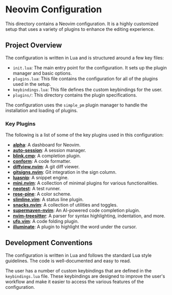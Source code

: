 # Neovim Configuration

This directory contains a Neovim configuration. It is a highly customized setup that uses a variety of plugins to enhance the editing experience.

## Project Overview

The configuration is written in Lua and is structured around a few key files:

*   `init.lua`: The main entry point for the configuration. It sets up the plugin manager and basic options.
*   `plugins.lua`: This file contains the configuration for all of the plugins used in the setup.
*   `keybindings.lua`: This file defines the custom keybindings for the user.
*   `plugins/`: This directory contains the plugin specifications.

The configuration uses the `simple_pm` plugin manager to handle the installation and loading of plugins.

### Key Plugins

The following is a list of some of the key plugins used in this configuration:

*   **[alpha](https://github.com/goolord/alpha-nvim)**: A dashboard for Neovim.
*   **[auto-session](https://github.com/rmagatti/auto-session)**: A session manager.
*   **[blink.cmp](https://github.com/Hoffs/blink.nvim)**: A completion plugin.
*   **[conform](https://github.com/stevearc/conform.nvim)**: A code formatter.
*   **[diffview.nvim](https://github.com/sindrets/diffview.nvim)**: A git diff viewer.
*   **[gitsigns.nvim](https://github.com/lewis6991/gitsigns.nvim)**: Git integration in the sign column.
*   **[luasnip](https://github.com/L3MON4D3/LuaSnip)**: A snippet engine.
*   **[mini.nvim](https://github.com/echasnovski/mini.nvim)**: A collection of minimal plugins for various functionalities.
*   **[neotest](https://github.com/nvim-neotest/neotest)**: A test runner.
*   **[rose-pine](https://github.com/rose-pine/neovim)**: A color scheme.
*   **[slimline.vim](https://github.com/j-morano/slimline.vim)**: A status line plugin.
*   **[snacks.nvim](https://github.com/Hoffs/snacks.nvim)**: A collection of utilities and toggles.
*   **[supermaven-nvim](https://github.com/supermaven-inc/supermaven-nvim)**: An AI-powered code completion plugin.
*   **[nvim-treesitter](https://github.com/nvim-treesitter/nvim-treesitter)**: A parser for syntax highlighting, indentation, and more.
*   **[ufo.vim](https://github.com/luukvbaal/ufo.vim)**: A code folding plugin.
*   **[illuminate](https://github.com/RRethy/vim-illuminate)**: A plugin to highlight the word under the cursor.

## Development Conventions

The configuration is written in Lua and follows the standard Lua style guidelines. The code is well-documented and easy to read.

The user has a number of custom keybindings that are defined in the `keybindings.lua` file. These keybindings are designed to improve the user's workflow and make it easier to access the various features of the configuration.

